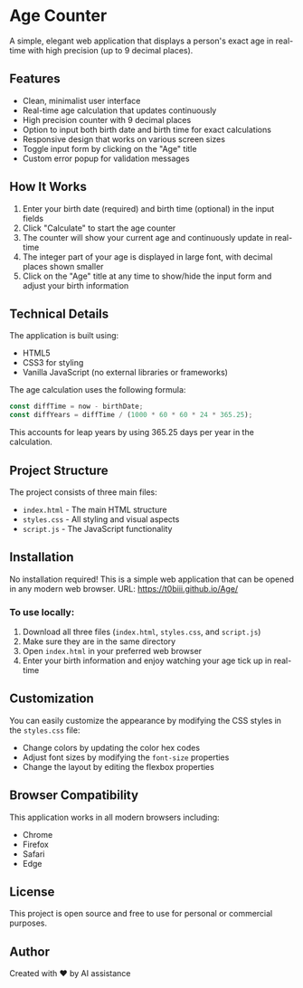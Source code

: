 # Age Counter

A simple, elegant web application that displays a person's exact age in real-time with high precision (up to 9 decimal places).

## Features

- Clean, minimalist user interface
- Real-time age calculation that updates continuously
- High precision counter with 9 decimal places
- Option to input both birth date and birth time for exact calculations
- Responsive design that works on various screen sizes
- Toggle input form by clicking on the "Age" title
- Custom error popup for validation messages

## How It Works

1. Enter your birth date (required) and birth time (optional) in the input fields
2. Click "Calculate" to start the age counter
3. The counter will show your current age and continuously update in real-time
4. The integer part of your age is displayed in large font, with decimal places shown smaller
5. Click on the "Age" title at any time to show/hide the input form and adjust your birth information

## Technical Details

The application is built using:
- HTML5
- CSS3 for styling
- Vanilla JavaScript (no external libraries or frameworks)

The age calculation uses the following formula:

```js
const diffTime = now - birthDate;
const diffYears = diffTime / (1000 * 60 * 60 * 24 * 365.25);
```


This accounts for leap years by using 365.25 days per year in the calculation.

## Project Structure

The project consists of three main files:
- `index.html` - The main HTML structure
- `styles.css` - All styling and visual aspects
- `script.js` - The JavaScript functionality

## Installation

No installation required! This is a simple web application that can be opened in any modern web browser. URL: https://t0biii.github.io/Age/

### To use locally:

1. Download all three files (`index.html`, `styles.css`, and `script.js`)
2. Make sure they are in the same directory
3. Open `index.html` in your preferred web browser
4. Enter your birth information and enjoy watching your age tick up in real-time

## Customization

You can easily customize the appearance by modifying the CSS styles in the `styles.css` file:

- Change colors by updating the color hex codes
- Adjust font sizes by modifying the `font-size` properties
- Change the layout by editing the flexbox properties

## Browser Compatibility

This application works in all modern browsers including:
- Chrome
- Firefox
- Safari
- Edge

## License

This project is open source and free to use for personal or commercial purposes.

## Author

Created with ❤️ by AI assistance
